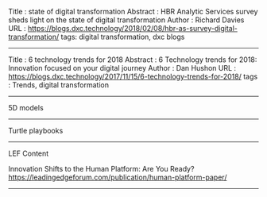 
Title : state of digital transformation
Abstract : HBR Analytic Services survey sheds light on the state of digital transformation
Author : Richard Davies
URL : https://blogs.dxc.technology/2018/02/08/hbr-as-survey-digital-transformation/
tags: digital transformation, dxc blogs

---
Title : 6 technology trends for 2018
Abstract : 6 Technology trends for 2018: Innovation focused on your digital journey
Author : Dan Hushon
URL : https://blogs.dxc.technology/2017/11/15/6-technology-trends-for-2018/
tags : Trends, digital transformation


---
5D models

----
Turtle playbooks

---

LEF Content

Innovation Shifts to the Human Platform: Are You Ready?
https://leadingedgeforum.com/publication/human-platform-paper/

----